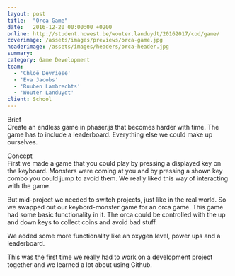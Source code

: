 ```yaml
---
layout: post
title:  "Orca Game"
date:   2016-12-20 00:00:00 +0200
online: http://student.howest.be/wouter.landuydt/20162017/cod/game/
coverimage: /assets/images/previews/orca-game.jpg
headerimage: /assets/images/headers/orca-header.jpg
summary:
category: Game Development
team:
  - 'Chloë Devriese'
  - 'Eva Jacobs'
  - 'Ruuben Lambrechts'
  - 'Wouter Landuydt'
client: School
---
```


<span class="post-content-text-subtitle" >Brief</span><br/>
Create an endless game in phaser.js that becomes harder with time. The game has to include a leaderboard. Everything else we could make up ourselves.

<span class="post-content-text-subtitle" >Concept</span><br/>
First we made a game that you could play by pressing a displayed key on the keyboard. Monsters were coming at you and by pressing a shown key combo you could jump to avoid them. We really liked this way of interacting with the game.

But mid-project we needed to switch projects, just like in the real world. So we swapped out our keybord-monster game for an orca game. This game had some basic functionality in it. The orca could be controlled with the up and down keys to collect coins and avoid bad stuff.

We added some more functionality like an oxygen level, power ups and a leaderboard.

This was the first time we really had to work on a development project together and we learned a lot about using Github.
